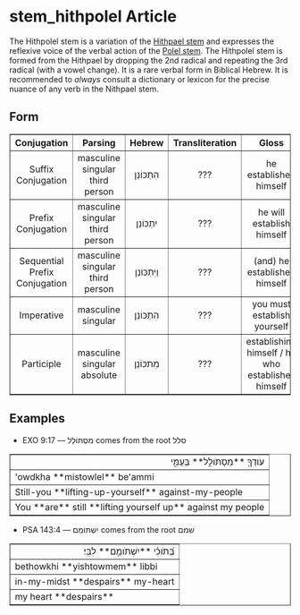 # stem_hithpolel Article
The Hithpolel stem is a variation of the [Hithpael stem](https://git.door43.org/Door43/en-uhg/src/master/content/stem_hithpael/02.md) and expresses the reflexive voice of the verbal action of the [Polel stem](https://git.door43.org/Door43/en-uhg/src/master/content/stem_polel/02.md).  The Hithpolel stem is formed from the Hithpael by dropping the 2nd radical and repeating the 3rd radical (with a vowel change).  It is a rare verbal form in Biblical Hebrew.  It is recommended to *always* consult a dictionary or lexicon for the precise nuance of any verb in the Nithpael stem. 

## Form

<table border="1" class="docutils">
<tr class="row-odd"><th>Conjugation</th><th>Parsing</th><th>Hebrew</th><th>Transliteration</th><th>Gloss</th>
</tr>
<tr class="row-even" align="center"><td>Suffix Conjugation</td><td>masculine singular third person</td><td>הִתְכּוֹנֵן</td><td>???</td><td>he established himself</td>
</tr>
<tr class="row-odd" align="center"><td>Prefix Conjugation</td><td>masculine singular third person</td><td>יִתְכּוֹנֵן</td><td>???</td><td>he will establish himself</td>
</tr>
<tr class="row-even" align="center"><td>Sequential Prefix Conjugation</td><td>masculine singular third person</td><td>וַיִּתְכּוֹנֵן</td><td>???</td><td>(and) he established himself</td>
</tr>
<tr class="row-odd" align="center"><td>Imperative</td><td>masculine singular</td><td>הִתְכּוֹנֵן</td><td>???</td><td>you must establish yourself</td>
</tr>
<tr class="row-even" align="center"><td>Participle</td><td>masculine singular absolute</td><td>מִתכּוֹנֵן</td><td>???</td><td>establishing himself / he who establishes himself</td>
</tr>
</tbody>
</table>

## Examples

* EXO 9:17 –– מִסְתּוֹלֵל comes from the root סלל
<table border="1" class="docutils">
<colgroup>
<col width="100%" />
</colgroup>
<tbody valign="top">
<tr class="row-odd" align="right"><td>עֹודְךָ֖ **מִסְתֹּולֵ֣ל** בְּעַמִּ֑י</td>
</tr>
<tr class="row-even"><td>'owdkha **mistowlel** be'ammi</td>
</tr>
<tr class="row-odd"><td>Still-you **lifting-up-yourself** against-my-people</td>
</tr>
<tr class="row-even"><td>You **are** still **lifting yourself up** against my people</td>
</tr>
</tbody>
</table>

* PSA 143:4 –– יִשְׁתּוֹמֵם comes from the root שׁמם
<table border="1" class="docutils">
<colgroup>
<col width="100%" />
</colgroup>
<tbody valign="top">
<tr class="row-odd" align="right"><td>בְּ֝תֹוכִ֗י **יִשְׁתֹּומֵ֥ם** לִבִּֽי׃</td>
</tr>
<tr class="row-even"><td>bethowkhi **yishtowmem** libbi</td>
</tr>
<tr class="row-odd"><td>in-my-midst **despairs** my-heart</td>
</tr>
<tr class="row-even"><td>my heart **despairs**</td>
</tr>
</tbody>
</table>